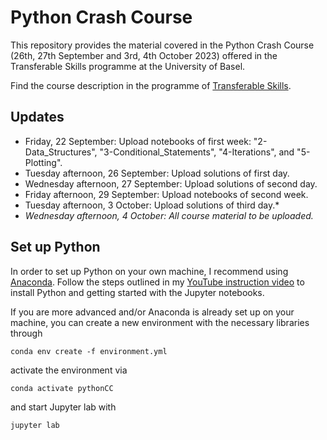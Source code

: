 # Python Crash Course

This repository provides the material covered in the Python Crash Course (26th, 27th September and 3rd,  4th October 2023) offered in the Transferable Skills programme at the University of Basel.

Find the course description in the programme of [Transferable Skills](https://fortbildung.unibas.ch/courses/organizer/transferable-skills/python-crash-course-for-beginners-296877).

## Updates

* Friday, 22 September: Upload notebooks of first week: "2-Data_Structures", "3-Conditional_Statements", "4-Iterations", and "5-Plotting".
* Tuesday afternoon, 26 September: Upload solutions of first day.
* Wednesday afternoon, 27 September: Upload solutions of second day.
* Friday afternoon, 29 September: Upload notebooks of second week.
* Tuesday afternoon, 3 October: Upload solutions of third day.*
* *Wednesday afternoon, 4 October: All course material to be uploaded.*


## Set up Python

In order to set up Python on your own machine, I recommend using [Anaconda](https://www.anaconda.com/products/individual). Follow the steps outlined in my [YouTube instruction video](https://youtu.be/-RJnYbxVZTg) to install Python and getting started with the Jupyter notebooks.

If you are more advanced and/or Anaconda is already set up on your machine, you can create a new environment with the necessary libraries through

```
conda env create -f environment.yml
``` 

activate the environment via

```
conda activate pythonCC
``` 

and start Jupyter lab with

```
jupyter lab
``` 
